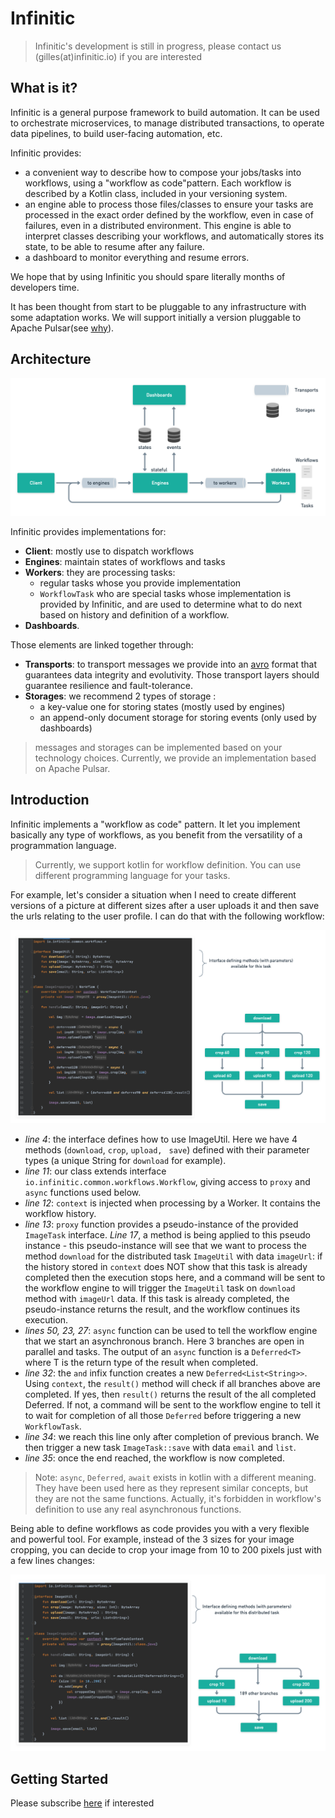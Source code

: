 



# Infinitic

> Infinitic's development is still in progress, please contact us (gilles(at)infinitic.io) if you are interested

## What is it?

Infinitic is a general purpose framework to build automation. It can be used to orchestrate microservices, to manage distributed transactions, to operate data pipelines, to build user-facing automation, etc.

Infinitic provides:

* a convenient way to describe how to compose your jobs/tasks into workflows, using a "workflow as code"pattern. Each workflow is described by a Kotlin class, included in your versioning system.
* an engine able to process those files/classes to ensure your tasks are processed in the exact order defined by the workflow, even in case of failures, even in a distributed environment. This engine is able to interpret classes describing your workflows, and automatically stores its state, to be able to resume after any failure.
* a dashboard to monitor everything and resume errors.

We hope that by using Infinitic you should spare literally months of developers time.

It has been thought from start to be pluggable to any infrastructure with some adaptation works. We will support initially a version pluggable to Apache Pulsar(see [why](https://medium.com/@gillesbarbier/building-an-event-driven-orchestration-engine-bf62d45aef5d?source=friends_link&sk=22528e7580f94f5835e760ad3556c16f)).

## Architecture

![Architecture](.github/images/Readme/architecture.png)

Infinitic provides implementations for:

* **Client**: mostly use to dispatch workflows
* **Engines**: maintain states of workflows and tasks
* **Workers**: they are processing tasks:
  * regular tasks whose you provide implementation
  * `WorkflowTask` who are special tasks whose implementation is provided by Infinitic, and are used to determine what to do next based on history and definition of a workflow.
*  **Dashboards**.

Those elements are linked together through:

- **Transports**: to transport messages we provide into an [avro](http://avro.apache.org/docs/current/) format that guarantees data integrity and evolutivity. Those transport layers should guarantee resilience and fault-tolerance.
- **Storages**: we recommend 2 types of storage :
  - a key-value one for storing states (mostly used by engines)
  - an append-only document storage for storing events (only used by dashboards)

> messages and storages can be implemented based on your technology choices.  Currently, we provide an implementation based on Apache Pulsar.

## Introduction

Infinitic implements a "workflow as code" pattern. It let you implement basically any type of workflows, as you benefit from the versatility of a programmation language.

> Currently, we support kotlin for workflow definition. You can use different programming language for your tasks.

For example, let's consider a situation when  I need to create different versions of a picture at different sizes after a user uploads it and then save the urls relating to the user profile. I can do that with the following workflow:

![ImageTask](.github/images/Readme/ImageTask-3.png)

- *line 4*: the interface defines how to use ImageUtil. Here we have 4 methods (`download`, `crop`, `upload, ` `save`) defined with their parameter types (a unique String for `download` for example).
- *line 11*: our class extends interface `io.infinitic.common.workflows.Workflow`, giving access to `proxy` and `async` functions used below.
- *line 12*: `context` is injected when processing by a Worker. It contains the workflow history.
- *line 13*: `proxy` function provides a pseudo-instance of the provided `ImageTask`  interface. *Line 17*, a method is being applied to this pseudo instance - this pseudo-instance will see that we want to process the method `download` for the distributed task `ImageUtil` with data `imageUrl`: if the history stored in `context` does NOT show that this task is already completed then the execution stops here, and a command will be sent to the workflow engine to will trigger the `ImageUtil` task on `download` method with `imageUrl` data. If this task is already completed, the pseudo-instance returns the result, and the workflow continues its execution.
- *lines 50, 23, 27*: `async` function can be used to tell the workflow engine that we start an asynchronous branch. Here 3 branches are open in parallel and tasks. The output of an `async` function is a `Deferred<T>` where T is the return type of the result when completed.
- *line 32*: the `and` infix function creates a new `Deferred<List<String>>`. Using `context`, the `result()` method will check if all branches above are completed. If yes, then `result()` returns the result of the all completed Deferred. If not, a command will be sent to the workflow engine to tell it to wait for completion of all those `Deferred` before triggering a new `WorkflowTask`.
- *line 34*: we reach this line only after completion of previous branch. We then trigger a new task `ImageTask::save` with data `email` and `list`.
- *line 35*: once the end reached, the workflow is now completed.

> Note: `async`, `Deferred`, `await` exists in kotlin with a different meaning. They have been used here as they represent similar concepts, but they are not the same functions. Actually, it's forbidden in workflow's definition to use any real asynchronous functions.

Being able to define workflows as code provides you with a very flexible and powerful tool. For example, instead of the 3 sizes for your image cropping, you can decide to crop your image from 10 to 200 pixels just with a few lines changes:

![ImageTask](.github/images/Readme/ImageTask-200.png)

## Getting Started

Please subscribe [here](https://zenaton.com/v2) if interested
